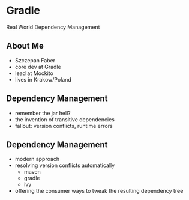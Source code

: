 # Gradle

Real World Dependency Management

## About Me

* Szczepan Faber
* core dev at Gradle
* lead at Mockito
* lives in Krakow/Poland

## Dependency Management

* remember the jar hell?
* the invention of transitive dependencies
* fallout: version conflicts, runtime errors

## Dependency Management

* modern approach
* resolving version conflicts automatically
    * maven
    * gradle
    * ivy
* offering the consumer ways to tweak the resulting dependency tree


